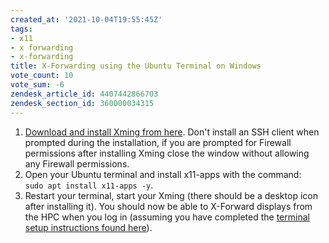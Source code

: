 ```yaml
---
created_at: '2021-10-04T19:55:45Z'
tags:
- x11
- x forwarding
- x-forwarding
title: X-Forwarding using the Ubuntu Terminal on Windows
vote_count: 10
vote_sum: -6
zendesk_article_id: 4407442866703
zendesk_section_id: 360000034315
---
```



1. [Download and install Xming from here](https://sourceforge.net/projects/xming/). Don't install an SSH
   client when prompted during the installation, if you are prompted
   for Firewall permissions after installing Xming close the window
   without allowing any Firewall permissions.
2. Open your Ubuntu terminal and install x11-apps with the command:  
   `sudo apt install x11-apps -y`.
3. Restart your terminal, start your Xming (there should be a desktop
   icon after installing it). You should now be able to X-Forward
   displays from the HPC when you log in (assuming you have completed the
   [terminal setup instructions found here](../../Scientific_Computing/Terminal_Setup/Standard_Terminal_Setup.md)).
